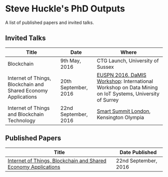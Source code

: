 # Steve Huckle's PhD Outputs

A list of published papers and invited talks.

## Invited Talks

| Title | Date | Where | 
| ------| -----| ------|
| Blockchain | 9th May, 2016 | CTG Launch, University of Sussex |
| Internet of Things, Blockchain and Shared Economy Applications | 20th September, 2016 | [EUSPN 2016, DaMIS Workshop](http://143.225.211.50/damis/ "DaMIS"): International Workshop on Data Mining on IoT Systems, University of Surrey | 
| Internet of Things and Blockchain Technology | 22nd September, 2016 | [Smart Summit London](http://www.iotsmartsummitlondon.com/ "Smart Summit London"), Kensington Olympia |

## Published Papers

| Title | Date Published | 
| ------| ---------------|
| [Internet of Things, Blockchain and Shared Economy Applications]( http://authors.elsevier.com/sd/article/S1877050916322190 "Internet of Things, Blockchain and Shared Economy Applications") | 22nd September, 2016 |